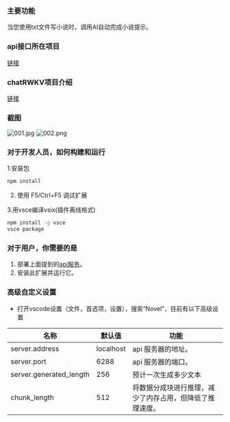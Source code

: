 ### 主要功能
当您使用txt文件写小说时，调用AI自动完成小说提示。

### api接口所在项目

[链接](https://github.com/Tlntin/ChatRWKV-Novel-api)

### chatRWKV项目介绍
[链接](https://github.com/BlinkDL/ChatRWKV)

### 截图
![001.jpg](https://s2.loli.net/2023/04/24/r2JKiw1vxWGdEa9.jpg)
![002.png](https://s2.loli.net/2023/04/24/qXhPueW2jEvrBRJ.png)

### 对于开发人员，如何构建和运行
1.安装包
```bash
npm install
```
2. 使用 F5/Ctrl+F5 调试扩展

3.用vsce编译vsix(插件离线格式)
```bash
npm install -g vsce
vsce package
```

### 对于用户，你需要的是
1. 部署上面提到的[api服务](https://github.com/Tlntin/ChatRWKV-Novel-api)。
2. 安装此扩展并运行它。

### 高级自定义设置
- 打开vscode设置（文件，首选项，设置），搜索“Novel”，目前有以下高级设置

|名称 |默认值 |功能 |
| ---------------------- | ---------- | ------------------------------------- |
|server.address          |localhost   | api 服务器的地址。                         |
|server.port             | 6288       | api 服务器的端口。                         |
|server.generated_length | 256        | 预计一次生成多少文本                         |
|chunk_length            | 512        | 将数据分成块进行推理，减少了内存占用，但降低了推理速度。 |